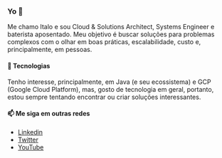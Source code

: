 ### Yo 👋

Me chamo Italo e sou Cloud & Solutions Architect, Systems Engineer e baterista aposentado. Meu objetivo é buscar soluções para problemas complexos com o olhar em boas práticas, escalabilidade, custo e, principalmente, em pessoas.

#### 🔭 Tecnologias

Tenho interesse, principalmente, em Java (e seu ecossistema) e GCP (Google Cloud Platform), mas, gosto de tecnologia em geral, portanto, estou sempre tentando encontrar ou criar soluções interessantes.

#### 📫 Me siga em outras redes

- [Linkedin](https://www.linkedin.com/in/italobrunos)
- [Twitter](https://www.twitter.com/italobrunos)
- [YouTube](https://www.youtube.com/italobrunos)

<!--
- 🔭 I’m currently working on ...
- 🌱 I’m currently learning ...
- 👯 I’m looking to collaborate on ...
- 🤔 I’m looking for help with ...
- 💬 Ask me about ...
- 📫 How to reach me: ...
- 😄 Pronouns: ...
- ⚡ Fun fact: ...
-->
